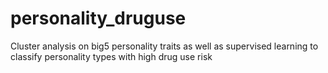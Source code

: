 # personality_druguse
Cluster analysis on big5 personality traits as well as supervised learning to classify personality types with high drug use risk
